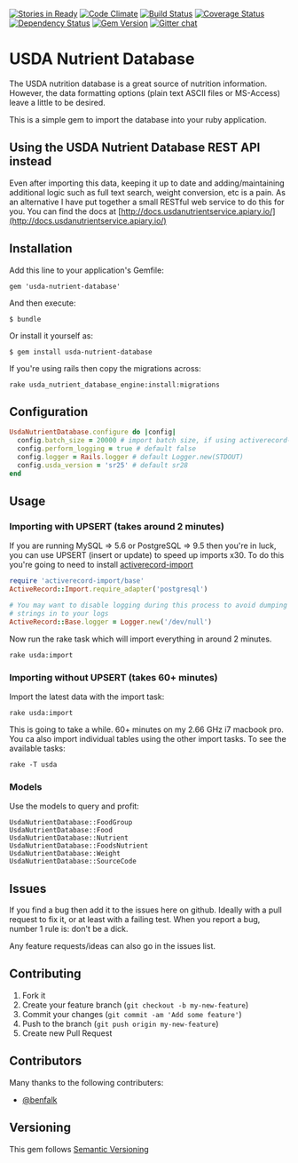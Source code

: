 [![Stories in Ready](https://badge.waffle.io/mattbeedle/usda-nutrient-database.png?label=ready)](https://waffle.io/mattbeedle/usda-nutrient-database)
[![Code
Climate](https://codeclimate.com/github/mattbeedle/usda-nutrient-database.png)](https://codeclimate.com/github/mattbeedle/usda-nutrient-database)
[![Build
Status](https://travis-ci.org/mattbeedle/usda-nutrient-database.png?branch=master)](https://travis-ci.org/mattbeedle/usda-nutrient-database)
[![Coverage
Status](https://coveralls.io/repos/mattbeedle/usda-nutrient-database/badge.png)](https://coveralls.io/r/mattbeedle/usda-nutrient-database)
[![Dependency
Status](https://gemnasium.com/mattbeedle/usda-nutrient-database.png)](https://gemnasium.com/mattbeedle/usda-nutrient-database)
[![Gem
Version](https://badge.fury.io/rb/usda-nutrient-database.png)](http://badge.fury.io/rb/usda-nutrient-database)
[![Gitter
chat](https://badges.gitter.im/mattbeedle/usda-nutrient-database.png)](https://gitter.im/mattbeedle/usda-nutrient-database)

# USDA Nutrient Database

The USDA nutrition database is a great source of nutrition information. However,
the data formatting options (plain text ASCII files or MS-Access) leave a little
to be desired.

This is a simple gem to import the database into your ruby application.

## Using the USDA Nutrient Database REST API instead

Even after importing this data, keeping it up to date and adding/maintaining
additional logic such as full text search, weight conversion, etc is a pain. As
an alternative I have put together a small RESTful web service to do this for you.
You can find the docs at
[http://docs.usdanutrientservice.apiary.io/](http://docs.usdanutrientservice.apiary.io/)

## Installation

Add this line to your application's Gemfile:

    gem 'usda-nutrient-database'

And then execute:

    $ bundle

Or install it yourself as:

    $ gem install usda-nutrient-database

If you're using rails then copy the migrations across:
```
rake usda_nutrient_database_engine:install:migrations
```

## Configuration

```ruby
UsdaNutrientDatabase.configure do |config|
  config.batch_size = 20000 # import batch size, if using activerecord-import
  config.perform_logging = true # default false
  config.logger = Rails.logger # default Logger.new(STDOUT)
  config.usda_version = 'sr25' # default sr28
end
```

## Usage

### Importing with UPSERT (takes around 2 minutes)

If you are running MySQL => 5.6 or PostgreSQL => 9.5 then you're in luck, you
can use UPSERT (insert or update) to speed up imports x30. To do this you're
going to need to install
[activerecord-import](https://github.com/zdennis/activerecord-import)

```ruby
require 'activerecord-import/base'
ActiveRecord::Import.require_adapter('postgresql')

# You may want to disable logging during this process to avoid dumping huge SQL
# strings in to your logs
ActiveRecord::Base.logger = Logger.new('/dev/null')
```

Now run the rake task which will import everything in around 2 minutes.
```
rake usda:import
```


### Importing without UPSERT (takes 60+ minutes)

Import the latest data with the import task:
```
rake usda:import
```
This is going to take a while. 60+ minutes on my 2.66 GHz i7 macbook pro. You ca
also import individual tables using the other import tasks. To see the available
tasks:
```
rake -T usda
```

### Models

Use the models to query and profit:
```
UsdaNutrientDatabase::FoodGroup
UsdaNutrientDatabase::Food
UsdaNutrientDatabase::Nutrient
UsdaNutrientDatabase::FoodsNutrient
UsdaNutrientDatabase::Weight
UsdaNutrientDatabase::SourceCode
```

## Issues

If you find a bug then add it to the issues here on github. Ideally with a pull
request to fix it, or at least with a failing test. When you report a bug,
number 1 rule is: don't be a dick.

Any feature requests/ideas can also go in the issues list.

## Contributing

1. Fork it
2. Create your feature branch (`git checkout -b my-new-feature`)
3. Commit your changes (`git commit -am 'Add some feature'`)
4. Push to the branch (`git push origin my-new-feature`)
5. Create new Pull Request

## Contributors

Many thanks to the following contributers:

- [@benfalk](https://github.com/benfalk)

## Versioning

This gem follows [Semantic Versioning](http://semver.org)
